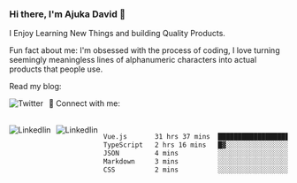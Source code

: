 ### Hi there, I'm Ajuka David 🥷

I Enjoy Learning New Things and building Quality Products.

Fun fact about me: I'm obsessed with the process of coding, I love turning seemingly meaningless lines of alphanumeric characters into actual products that people use.

Read my blog:

<a href="https://tobit.hashnode.dev/"> <img src="https://img.shields.io/badge/Hashnode-2962FF?style=for-the-badge&logo=hashnode&logoColor=white"
     alt="Twitter"
     style="float: left; margin-right: 10px;" /> </a>


📱 Connect with me: 

<br />
<a href="https://www.linkedin.com/in/david-ajuka-630660144/"> <img src="https://img.shields.io/badge/LinkedIn-0077B5?style=for-the-badge&logo=linkedin&logoColor=white"
     alt="LinkedIin"
     style="float: left; margin-right: 10px;" /> </a> <a href="mailto:ajuka.zephiniah@gmail.com"> <img src="https://img.shields.io/badge/Gmail-D14836?style=for-the-badge&logo=gmail&logoColor=white"
     alt="LinkedIin"
     style="float: left; margin-right: 10px;" /> </a>
     

<!--START_SECTION:waka-->

```txt
Vue.js       31 hrs 37 mins  ███████████████████████▒░   92.80 %
TypeScript   2 hrs 16 mins   █▓░░░░░░░░░░░░░░░░░░░░░░░   06.69 %
JSON         4 mins          ░░░░░░░░░░░░░░░░░░░░░░░░░   00.21 %
Markdown     3 mins          ░░░░░░░░░░░░░░░░░░░░░░░░░   00.17 %
CSS          2 mins          ░░░░░░░░░░░░░░░░░░░░░░░░░   00.11 %
```

<!--END_SECTION:waka-->
